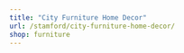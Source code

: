 ```yaml
---
title: "City Furniture Home Decor"
url: /stamford/city-furniture-home-decor/
shop: furniture
---
```

